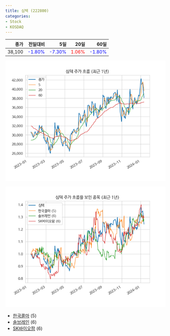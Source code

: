 ```yaml
---
title: 심텍 (222800)
categories:
- Stock
- KOSDAQ
---
```


|종가|전일대비|5일|20일|60일|
|---:|-------:|--:|---:|---:|
|38,100|<span style="color: blue">-1.80%</span>|<span style="color: blue">-7.30%</span>|<span style="color: red">1.06%</span>|<span style="color: blue">-1.80%</span>|


<!-- more -->

![222800](/assets/images/stock/222800.png)

![222800](/assets/images/stock/222800_sim.png)

- [한국콜마](/161890/) (5)
- [솔브레인](/357780/) (6)
- [SK바이오팜](/326030/) (6)